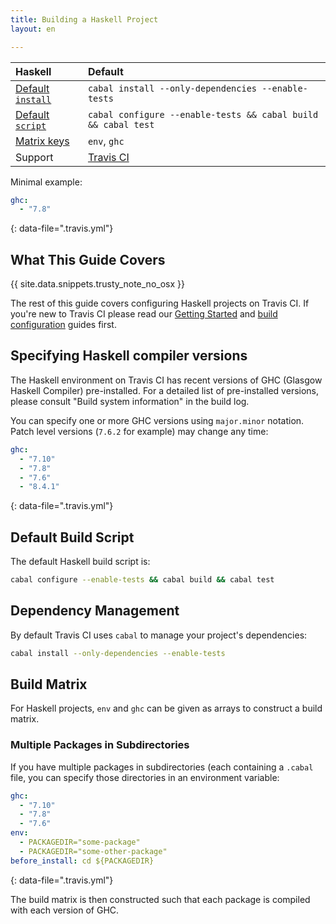 ```yaml
---
title: Building a Haskell Project
layout: en

---
```


<div id="toc">
</div>

<aside markdown="block" class="ataglance">

| Haskell                                     | Default                                                       |
|:--------------------------------------------|:--------------------------------------------------------------|
| [Default `install`](#Dependency-Management) | `cabal install --only-dependencies --enable-tests`            |
| [Default `script`](#Default-Build-Script)   | `cabal configure --enable-tests && cabal build && cabal test` |
| [Matrix keys](#Build-Matrix)                | `env`, `ghc`                                                  |
| Support                                     | [Travis CI](mailto:support@travis-ci.com)                     |

Minimal example:

```yaml
ghc:
  - "7.8"
```
{: data-file=".travis.yml"}

</aside>

## What This Guide Covers

{{ site.data.snippets.trusty_note_no_osx }}

The rest of this guide covers configuring Haskell projects on Travis CI. If
you're new to Travis CI please read our [Getting Started](/user/getting-started/)
and [build configuration](/user/customizing-the-build/) guides first.

## Specifying Haskell compiler versions

The Haskell environment on Travis CI has recent versions of GHC (Glasgow Haskell
Compiler) pre-installed. For a detailed list of pre-installed versions, please
consult "Build system information" in the build log.

You can specify one or more GHC versions using `major.minor` notation. Patch
level versions (`7.6.2` for example) may change any time:

```yaml
ghc:
  - "7.10"
  - "7.8"
  - "7.6"
  - "8.4.1"
```
{: data-file=".travis.yml"}

## Default Build Script

The default Haskell build script is:

```bash
cabal configure --enable-tests && cabal build && cabal test
```

## Dependency Management

By default Travis CI uses `cabal` to manage your project's dependencies:

```bash
cabal install --only-dependencies --enable-tests
```

## Build Matrix

For Haskell projects, `env` and `ghc` can be given as arrays
to construct a build matrix.

### Multiple Packages in Subdirectories

If you have multiple packages in subdirectories (each containing a `.cabal` file,
you can specify those directories in an environment variable:

```yaml
ghc:
  - "7.10"
  - "7.8"
  - "7.6"
env:
  - PACKAGEDIR="some-package"
  - PACKAGEDIR="some-other-package"
before_install: cd ${PACKAGEDIR}
```
{: data-file=".travis.yml"}

The build matrix is then constructed such that each package is compiled with each version of GHC.
